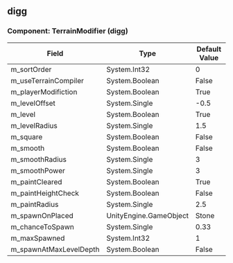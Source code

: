 ## digg

### Component: TerrainModifier (digg)

|Field|Type|Default Value|
|---|---|---|
|m_sortOrder|System.Int32|0|
|m_useTerrainCompiler|System.Boolean|False|
|m_playerModifiction|System.Boolean|True|
|m_levelOffset|System.Single|-0.5|
|m_level|System.Boolean|True|
|m_levelRadius|System.Single|1.5|
|m_square|System.Boolean|False|
|m_smooth|System.Boolean|False|
|m_smoothRadius|System.Single|3|
|m_smoothPower|System.Single|3|
|m_paintCleared|System.Boolean|True|
|m_paintHeightCheck|System.Boolean|False|
|m_paintRadius|System.Single|2.5|
|m_spawnOnPlaced|UnityEngine.GameObject|Stone|
|m_chanceToSpawn|System.Single|0.33|
|m_maxSpawned|System.Int32|1|
|m_spawnAtMaxLevelDepth|System.Boolean|False|

